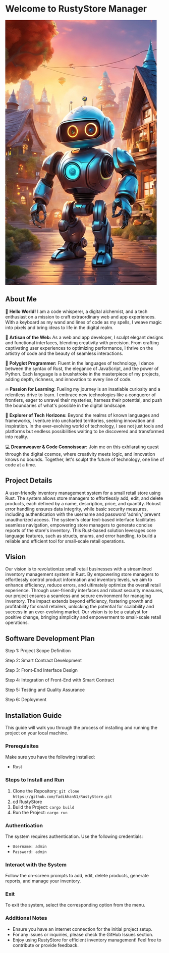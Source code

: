 <!DOCTYPE html>
<body>
<h1>Welcome to RustyStore Manager</h1>
<img src="mascot.webp" alt="RustyStore Mascot">

<h2>About Me</h2>
<p>🚀 <strong>Hello World!</strong> I am a code whisperer, a digital alchemist, and a tech enthusiast on a mission to craft extraordinary web and app experiences. With a keyboard as my wand and lines of code as my spells, I weave magic into pixels and bring ideas to life in the digital realm.</p>

<p>🎨 <strong>Artisan of the Web:</strong> As a web and app developer, I sculpt elegant designs and functional interfaces, blending creativity with precision. From crafting captivating user experiences to optimizing performance, I thrive on the artistry of code and the beauty of seamless interactions.</p>

<p>🌟 <strong>Polyglot Programmer:</strong> Fluent in the languages of technology, I dance between the syntax of Rust, the elegance of JavaScript, and the power of Python. Each language is a brushstroke in the masterpiece of my projects, adding depth, richness, and innovation to every line of code.</p>

<p>🔥 <strong>Passion for Learning:</strong> Fueling my journey is an insatiable curiosity and a relentless drive to learn. I embrace new technologies like a conqueror of frontiers, eager to unravel their mysteries, harness their potential, and push the boundaries of what's possible in the digital landscape.</p>

<p>🌌 <strong>Explorer of Tech Horizons:</strong> Beyond the realms of known languages and frameworks, I venture into uncharted territories, seeking innovation and inspiration. In the ever-evolving world of technology, I see not just tools and platforms but endless possibilities waiting to be discovered and transformed into reality.</p>

<p>💻 <strong>Dreamweaver & Code Connoisseur:</strong> Join me on this exhilarating quest through the digital cosmos, where creativity meets logic, and innovation knows no bounds. Together, let's sculpt the future of technology, one line of code at a time.</p>

<h2>Project Details</h2>
<p>A user-friendly inventory management system for a small retail store using Rust. The system allows store managers to effortlessly add, edit, and delete products, each defined by a name, description, price, and quantity. Robust error handling ensures data integrity, while basic security measures, including authentication with the username and password 'admin,' prevent unauthorized access. The system's clear text-based interface facilitates seamless navigation, empowering store managers to generate concise reports of the store's inventory. This Rust-based solution leverages core language features, such as structs, enums, and error handling, to build a reliable and efficient tool for small-scale retail operations.</p>

<h2>Vision</h2>
<p>Our vision is to revolutionize small retail businesses with a streamlined inventory management system in Rust. By empowering store managers to effortlessly control product information and inventory levels, we aim to enhance efficiency, reduce errors, and ultimately optimize the overall retail experience. Through user-friendly interfaces and robust security measures, our project ensures a seamless and secure environment for managing inventory. The impact extends beyond efficiency, fostering growth and profitability for small retailers, unlocking the potential for scalability and success in an ever-evolving market. Our vision is to be a catalyst for positive change, bringing simplicity and empowerment to small-scale retail operations.</p>

<h2>Software Development Plan</h2>
<p>Step 1: Project Scope Definition</p>
<p>Step 2: Smart Contract Development</p>
<p>Step 3: Front-End Interface Design</p>
<p>Step 4: Integration of Front-End with Smart Contract</p>
<p>Step 5: Testing and Quality Assurance</p>
<p>Step 6: Deployment</p>

<h2><strong>Installation Guide</strong></h2>
<p>This guide will walk you through the process of installing and running the project on your local machine.</p>

<h3>Prerequisites</h3>
<p>Make sure you have the following installed:</p>
<ul>
  <li>Rust</li>
</ul>

<h3>Steps to Install and Run</h3>
<ol>
  <li>Clone the Repository: <code>git clone https://github.com/fadikhan51/RustyStore.git</code></li>
  <li>cd RustyStore</li>
  <li>Build the Project: <code>cargo build</code></li>
  <li>Run the Project: <code>cargo run</code></li>
</ol>

<h3>Authentication</h3>
<p>The system requires authentication. Use the following credentials:</p>
<ul>
  <li><code>Username: admin</code></li>
  <li><code>Password: admin</code></li>
</ul>

<h3>Interact with the System</h3>
<p>Follow the on-screen prompts to add, edit, delete products, generate reports, and manage your inventory.</p>

<h3>Exit</h3>
<p>To exit the system, select the corresponding option from the menu.</p>

<h3>Additional Notes</h3>
<ul>
  <li>Ensure you have an internet connection for the initial project setup.</li>
  <li>For any issues or inquiries, please check the GitHub Issues section.</li>
  <li>Enjoy using RustyStore for efficient inventory management! Feel free to contribute or provide feedback.</li>
</ul>

</body>
</html>
